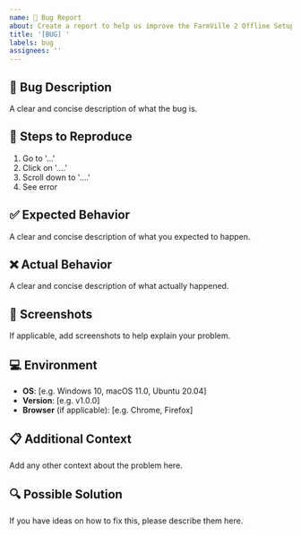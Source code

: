 ```yaml
---
name: 🐛 Bug Report
about: Create a report to help us improve the FarmVille 2 Offline Setup Assistant
title: '[BUG] '
labels: bug
assignees: ''
---
```


## 🐛 Bug Description
A clear and concise description of what the bug is.

## 🔄 Steps to Reproduce
1. Go to '...'
2. Click on '....'
3. Scroll down to '....'
4. See error

## ✅ Expected Behavior
A clear and concise description of what you expected to happen.

## ❌ Actual Behavior
A clear and concise description of what actually happened.

## 📸 Screenshots
If applicable, add screenshots to help explain your problem.

## 💻 Environment
- **OS**: [e.g. Windows 10, macOS 11.0, Ubuntu 20.04]
- **Version**: [e.g. v1.0.0]
- **Browser** (if applicable): [e.g. Chrome, Firefox]

## 📋 Additional Context
Add any other context about the problem here.

## 🔍 Possible Solution
If you have ideas on how to fix this, please describe them here.

